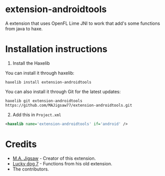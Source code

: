 extension-androidtools
=======

A extension that uses OpenFL Lime JNI to work that add's some functions from java to haxe.

Installation instructions
=======

1. Install the Haxelib

You can install it through haxelib:
```
haxelib install extension-androidtools
```

You can also install it through Git for the latest updates:
```
haxelib git extension-androidtools https://github.com/MAJigsaw77/extension-androidtools.git
```

2. Add this in `Project.xml`
```xml
<haxelib name='extension-androidtools' if='android' />
```

Credits
=======

- [M.A. Jigsaw](https://github.com/MAJigsaw77) - Creator of this extension.
- [Lucky dog 7](https://github.com/luckydog7) - Functions from his old extension.
- The contributors.

